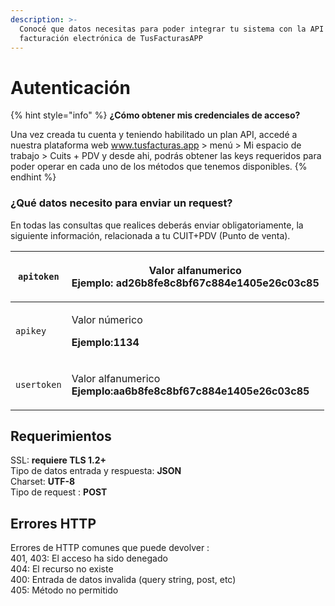 ```yaml
---
description: >-
  Conocé que datos necesitas para poder integrar tu sistema con la API de
  facturación electrónica de TusFacturasAPP
---
```


# Autenticación

{% hint style="info" %}
**¿Cómo obtener mis credenciales de acceso?**

Una vez creada tu cuenta y teniendo habilitado un plan API, accedé a nuestra plataforma web www.tusfacturas.app > menú > Mi espacio de trabajo > Cuits + PDV y desde ahi, podrás obtener las keys requeridos para poder operar en cada uno de los métodos que tenemos disponibles.
{% endhint %}

### ¿Qué datos necesito para enviar un request?

En todas las consultas que realices deberás enviar obligatoriamente, la siguiente información, relacionada a tu CUIT+PDV (Punto de venta).

| `apitoken`  | <p>Valor alfanumerico<br><strong>Ejemplo: ad26b8fe8c8bf67c884e1405e26c03c85</strong></p>   |
| ----------- | ------------------------------------------------------------------------------------------ |
| `apikey`    | <p>Valor númerico</p><p><strong>Ejemplo:1134</strong></p>                                  |
| `usertoken` | <p>Valor alfanumerico<br><strong>Ejemplo:aa6b8fe8c8bf67c884e1405e26c03c85</strong><br></p> |

## Requerimientos <a href="#errores-http" id="errores-http"></a>

SSL: **requiere TLS 1.2+**\
Tipo de datos entrada y respuesta: **JSON**\
Charset: **UTF-8**\
Tipo de request : **POST**

## Errores HTTP <a href="#errores-http" id="errores-http"></a>

Errores de HTTP comunes que puede devolver :\
401, 403: El acceso ha sido denegado\
404: El recurso no existe\
400: Entrada de datos invalida (query string, post, etc)\
405: Método no permitido
